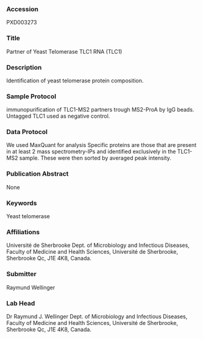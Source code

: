 ### Accession
PXD003273

### Title
Partner of Yeast Telomerase TLC1 RNA (TLC1)

### Description
Identification of yeast telomerase protein composition.

### Sample Protocol
immunopurification of TLC1-MS2 partners trough MS2-ProA by IgG beads. Untagged TLC1 used as negative control.

### Data Protocol
We used MaxQuant for analysis Specific proteins are those that are present in at least 2 mass spectrometry-IPs and identified exclusively in the TLC1-MS2 sample. These were then sorted by averaged peak intensity.

### Publication Abstract
None

### Keywords
Yeast telomerase

### Affiliations
Université de Sherbrooke
Dept. of Microbiology and Infectious Diseases,  Faculty of Medicine and Health Sciences, Université de Sherbrooke, Sherbrooke Qc, J1E 4K8, Canada.

### Submitter
Raymund Wellinger

### Lab Head
Dr Raymund J. Wellinger
Dept. of Microbiology and Infectious Diseases,  Faculty of Medicine and Health Sciences, Université de Sherbrooke, Sherbrooke Qc, J1E 4K8, Canada.


